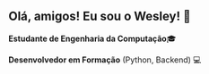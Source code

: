 ## Olá, amigos! Eu sou o Wesley! 👋

**Estudante de Engenharia da Computação**🎓


**Desenvolvedor em Formação** (Python, Backend) 💻

<!--
**Wesley8612/Wesley8612** is a ✨ _special_ ✨ repository because its `README.md` (this file) appears on your GitHub profile.

Here are some ideas to get you started:

- 🔭 I’m currently working on ...
- 🌱 I’m currently learning ...
- 👯 I’m looking to collaborate on ...
- 🤔 I’m looking for help with ...
- 💬 Ask me about ...
- 📫 How to reach me: ...
- 😄 Pronouns: ...
- ⚡ Fun fact: ...
-->
